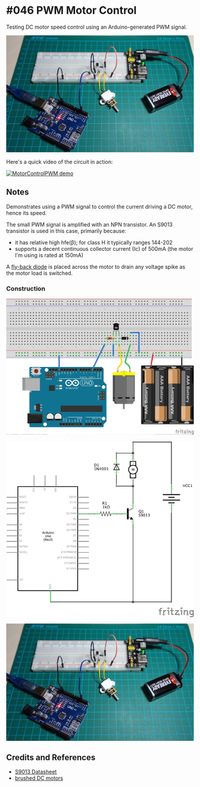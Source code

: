 # #046 PWM Motor Control

Testing DC motor speed control using an Arduino-generated PWM signal.

![Build](./assets/MotorControlPWM_build.jpg?raw=true)

Here's a quick video of the circuit in action:

[![MotorControlPWM demo](https://img.youtube.com/vi/CYKtJfKv5ug/0.jpg)](https://www.youtube.com/watch?v=CYKtJfKv5ug)

## Notes

Demonstrates using a PWM signal to control the current driving a DC motor, hence its speed.

The small PWM signal is amplified with an NPN transistor.
An S9013 transistor is used in this case, primarily because:

* it has relative high hfe(β); for class H it typically ranges 144-202
* supports a decent continuous collector current (Ic) of 500mA (the motor I'm using is rated at 150mA)

A [fly-back diode](http://en.wikipedia.org/wiki/Flyback_diode) is placed across
the motor to drain any voltage spike as the motor load is switched.

### Construction

![The Breadboard](./assets/MotorControlPWM_bb.jpg?raw=true)

![The Schematic](./assets/MotorControlPWM_schematic.jpg?raw=true)

![Build](./assets/MotorControlPWM_build.jpg?raw=true)

## Credits and References

* [S9013 Datasheet](https://www.futurlec.com/Transistors/S9013.shtml)
* [brushed DC motors](http://en.wikipedia.org/wiki/Brushed_DC_electric_motor)
